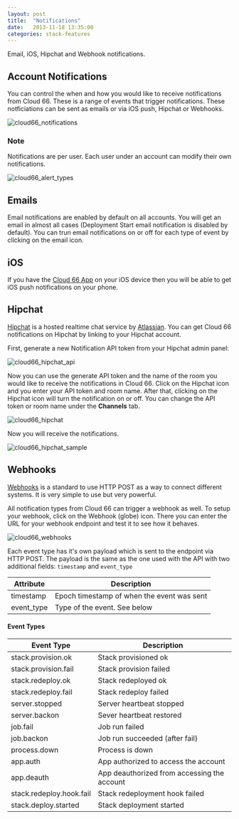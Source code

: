 ```yaml
---
layout: post
title:  "Notifications"
date:   2013-11-18 13:35:00
categories: stack-features
---
```


<p class="lead">Email, iOS, Hipchat and Webhook notifications.</p>

## Account Notifications
You can control the when and how you would like to receive notifications from Cloud 66. These is a range of events that trigger notifications. These notficiations can be sent as emails or via iOS push, Hipchat or Webhooks.

![cloud66_notifications](http://cdn.cloud66.com/images/help/notifications_menu_item.png)

<div class="notice">
	<h3>Note</h3>
	<p>Notifications are per user. Each user under an account can modify their own notifications.</p>
</div>

![cloud66_alert_types](http://cdn.cloud66.com/images/help/notifications_list.png)

## Emails
Email notifications are enabled by default on all accounts. You will get an email in almost all cases (Deployment Start email notification is disabled by default). You can trun email notifications on or off for each type of event by clicking on the email icon.

## iOS
If you have the [Cloud 66 App](https://itunes.apple.com/us/app/cloud-66/id642299804?mt=8&uo=4) on your iOS device then you will be able to get iOS push notifications on your phone. 

## Hipchat
[Hipchat](http://hipchat.com/) is a hosted realtime chat service by [Atlassian](https://www.atlassian.com/). You can get Cloud 66 notifications on Hipchat by linking to your Hipchat account.

First, generate a new Notification API token from your Hipchat admin panel: 

![cloud66_hipchat_api](http://cdn.cloud66.com/images/help/cloud66_hipchat_link.png)

Now you can use the generate API token and the name of the room you would like to receive the notifications in Cloud 66. Click on the Hipchat icon and you enter your API token and room name. After that, clicking on the Hipchat icon will turn the notification on or off. You can change the API token or room name under the **Channels** tab.

![cloud66_hipchat](http://cdn.cloud66.com/images/help/cloud66_hipchat.png)

Now you will receive the notifications.

![cloud66_hipchat_sample](http://cdn.cloud66.com/images/help/cloud66_hipchat_screenshot.png)

## Webhooks
[Webhooks](http://www.webhooks.org/) is a standard to use HTTP POST as a way to connect different systems. It is very simple to use but very powerful.

All notification types from Cloud 66 can trigger a webhook as well. To setup your webhook, click on the Webhook (globe) icon. There you can enter the URL for your webhook endpoint and test it to see how it behaves.

![cloud66_webhooks](http://cdn.cloud66.com/images/help/cloud66_webhooks.png)

Each event type has it's own payload which is sent to the endpoint via HTTP POST. The payload is the same as the one used with the API with two additional fields: `timestamp` and `event_type`

<table class='table table-bordered table-striped'>
	<thead>
		<tr>
			<th>Attribute</th>
			<th>Description</th>
		</tr>
	</thead>
	<tbody>
		<tr>
			<td>timestamp</td>
			<td>Epoch timestamp of when the event was sent</td>
		</tr>
		<tr>
			<td>event_type</td>
			<td>Type of the event. See below</td>
		</tr>
	</tbody>
</table>

#### Event Types

<table class='table table-bordered table-striped'>
	<thead></tr>
		<tr>
			<th>Event Type</th>
			<th>Description</th>
		</tr>
	</thead>
	<tbody>
		<tr><td>stack.provision.ok</td><td>Stack provisioned ok</td></tr>
		<tr><td>stack.provision.fail</td><td>Stack provision failed</td></tr>
		<tr><td>stack.redeploy.ok</td><td>Stack redeployed ok</td></tr>
		<tr><td>stack.redeploy.fail</td><td>Stack redeploy failed</td></tr>
		<tr><td>server.stopped</td><td>Server heartbeat stopped</td></tr>
		<tr><td>server.backon</td><td>Sever heartbeat restored</td></tr>
		<tr><td>job.fail</td><td>Job run failed</td></tr>
		<tr><td>job.backon</td><td>Job run succeeded (after fail)</td></tr>
		<tr><td>process.down</td><td>Process is down</td></tr>
		<tr><td>app.auth</td><td>App authorized to access the account</td></tr>
		<tr><td>app.deauth</td><td>App deauthorized from accessing the account</td></tr>
		<tr><td>stack.redeploy.hook.fail</td><td>Stack redeployment hook failed</td></tr>
		<tr><td>stack.deploy.started</td><td>Stack deployment started</td></tr>
	</tbody>
</table>